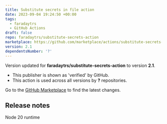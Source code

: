 ```yaml
---
title: Substitute secrets in file action
date: 2023-09-04 19:24:50 +00:00
tags:
  - faradaytrs
  - GitHub Actions
draft: false
repo: faradaytrs/substitute-secrets-action
marketplace: https://github.com/marketplace/actions/substitute-secrets-in-file-action
version: 2.1
dependentsNumber: '?'
---
```



Version updated for **faradaytrs/substitute-secrets-action** to version **2.1**.
- This publisher is shown as 'verified' by GitHub.
- This action is used across all versions by **?** repositories.

Go to the [GitHub Marketplace](https://github.com/marketplace/actions/substitute-secrets-in-file-action) to find the latest changes.

## Release notes

Node 20 runtime
